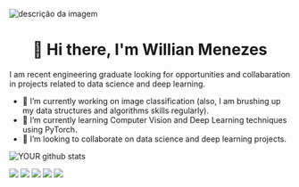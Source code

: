 ![descrição da imagem]([https://www.xpinc.com/wp-content/uploads/sites/6/2022/06/XPinc-thumbnail-e1642526171403.jpg](https://yt3.googleusercontent.com/Ow5E9smrP3yArMMyx3hqt0RyTb6fVGqkQeewy2HZGZZUUzBTS_2AmqUWSb2TM-iseFdbaaUUkg=s900-c-k-c0x00ffffff-no-rj))
<h1 align="center"> 👋 Hi there, I'm Willian Menezes </h1>

I am recent engineering graduate looking for opportunities and collabaration in projects related to data science and deep learning.
- 🔭 I’m currently working on image classification (also, I am brushing up my data structures and algorithms skills regularly).
- 🌱 I’m currently learning Computer Vision and Deep Learning techniques using PyTorch.
- 🤝 I’m looking to collaborate on data science and deep learning projects. 

![YOUR github stats](https://github-readme-stats.vercel.app/api?username=USERNAME)

[<img src="https://img.shields.io/badge/twitter-%231DA1F2.svg?&style=for-the-badge&logo=twitter&logoColor=white" />](https://twitter.com/USERNAME) [<img src="https://img.shields.io/badge/medium-%2312100E.svg?&style=for-the-badge&logo=medium&logoColor=white" />](https://medium.com/USERNAME)  [<img src="https://img.shields.io/badge/linkedin-%230077B5.svg?&style=for-the-badge&logo=linkedin&logoColor=white" />](https://www.linkedin.com/in/USERNAME/) [<img src = "https://img.shields.io/badge/instagram-%23E4405F.svg?&style=for-the-badge&logo=instagram&logoColor=white">](https://www.instagram.com/USERNAME/) [<img src = "https://img.shields.io/badge/facebook-%231877F2.svg?&style=for-the-badge&logo=facebook&logoColor=white">](https://www.facebook.com/USERNAME)
